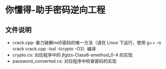 # 你懂得-助手密码逆向工程
## 文件说明
- crack.cpp: 暴力破解md5密码的唯一方法（请在 Linux 下运行，使用 g++ -o crack crack.cpp -lssl -lcrypto -O3）编译
- crypto.cs: 对应程序中的 jfglzs-Class6-smethod_0-4 的实现
- password_converted.cs: 对应程序中检查密码的实现
